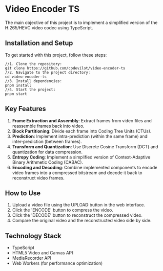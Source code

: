 # Video Encoder TS

The main objective of this project is to implement a simplified version of the H.265/HEVC video codec using TypeScript.

## Installation and Setup

To get started with this project, follow these steps:

```
//1. Clone the repository:
git clone https://github.com/codevilot/video-encoder-ts
//2. Navigate to the project directory:
cd video-encoder-ts
//3. Install dependencies:
pnpm install
//4. Start the project:
pnpm start
```

## Key Features

1. **Frame Extraction and Assembly**: Extract frames from video files and reassemble frames back into video.
2. **Block Partitioning**: Divide each frame into Coding Tree Units (CTUs).
3. **Prediction**: Implement intra-prediction (within the same frame) and inter-prediction (between frames).
4. **Transform and Quantization**: Use Discrete Cosine Transform (DCT) and quantization for data compression.
5. **Entropy Coding**: Implement a simplified version of Context-Adaptive Binary Arithmetic Coding (CABAC).
6. **Encoding and Decoding**: Combine implemented components to encode video frames into a compressed bitstream and decode it back to reconstruct video frames.

## How to Use

1. Upload a video file using the UPLOAD button in the web interface.
2. Click the 'ENCODE' button to compress the video.
3. Click the 'DECODE' button to reconstruct the compressed video.
4. Compare the original video and the reconstructed video side by side.

## Technology Stack

- TypeScript
- HTML5 Video and Canvas API
- MediaRecorder API
- Web Workers (for performance optimization)
